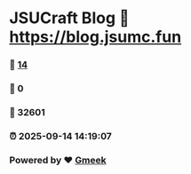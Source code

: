 # JSUCraft Blog :link: https://blog.jsumc.fun 
### :page_facing_up: [14](https://blog.jsumc.fun/tag.html) 
### :speech_balloon: 0 
### :hibiscus: 32601 
### :alarm_clock: 2025-09-14 14:19:07 
### Powered by :heart: [Gmeek](https://github.com/Meekdai/Gmeek)
